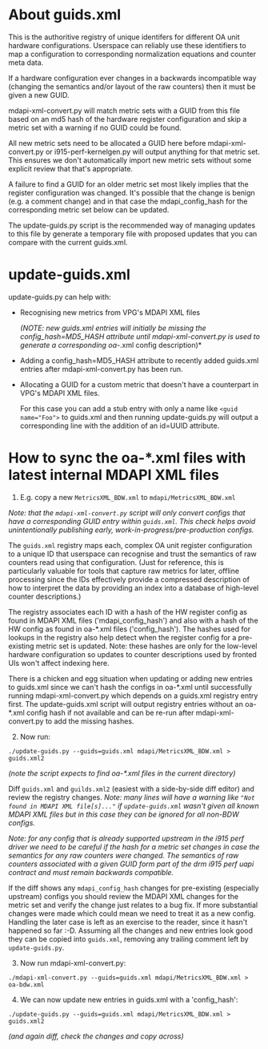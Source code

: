 # About guids.xml

This is the authoritive registry of unique identifers for different OA unit
hardware configurations. Userspace can reliably use these identifiers to map a
configuration to corresponding normalization equations and counter meta data.

If a hardware configuration ever changes in a backwards incompatible way
(changing the semantics and/or layout of the raw counters) then it must be
given a new GUID.

mdapi-xml-convert.py will match metric sets with a GUID from this file based on
an md5 hash of the hardware register configuration and skip a metric set with a
warning if no GUID could be found.

All new metric sets need to be allocated a GUID here before
mdapi-xml-convert.py or i915-perf-kernelgen.py will output anything for that
metric set. This ensures we don't automatically import new metric sets without
some explicit review that that's appropriate.

A failure to find a GUID for an older metric set most likely implies that the
register configuration was changed. It's possible that the change is benign
(e.g. a comment change) and in that case the mdapi_config_hash for the
corresponding metric set below can be updated.

The update-guids.py script is the recommended way of managing updates to this
file by generate a temporary file with proposed updates that you can compare
with the current guids.xml.


# update-guids.xml

update-guids.py can help with:

* Recognising new metrics from VPG's MDAPI XML files

  *(NOTE: new guids.xml entries will initially be missing the
  config_hash=MD5_HASH attribute until mdapi-xml-convert.py is used to generate
  a corresponding oa-*.xml config description)*

* Adding a config_hash=MD5_HASH attribute to recently added guids.xml entries
  after mdapi-xml-convert.py has been run.

* Allocating a GUID for a custom metric that doesn't have a counterpart in
  VPG's MDAPI XML files.

  For this case you can add a stub entry with only a name like `<guid
  name="Foo">` to guids.xml and then running update-guids.py will output a
  corresponding line with the addition of an id=UUID attribute.


# How to sync the oa-\*.xml files with latest internal MDAPI XML files

1. E.g. copy a new `MetricsXML_BDW.xml` to `mdapi/MetricsXML_BDW.xml`

*Note: that the `mdapi-xml-convert.py` script will only convert configs that
have a corresponding GUID entry within `guids.xml`. This check helps avoid
unintentionally publishing early, work-in-progress/pre-production configs.*

The `guids.xml` registry maps each, complex OA unit register configuration to a
unique ID that userspace can recognise and trust the semantics of raw counters
read using that configuration. (Just for reference, this is particularly
valuable for tools that capture raw metrics for later, offline processing since
the IDs effectively provide a compressed description of how to interpret the
data by providing an index into a database of high-level counter descriptions.)

The registry associates each ID with a hash of the HW register config as found in
MDAPI XML files ('mdapi_config_hash') and also with a hash of the HW config as
found in oa-\*.xml files ('config_hash'). The hashes used for lookups in the
registry also help detect when the register config for a pre-existing metric set
is updated. Note: these hashes are only for the low-level hardware configuration
so updates to counter descriptions used by fronted UIs won't affect indexing
here.

There is a chicken and egg situation when updating or adding new entries to
guids.xml since we can't hash the configs in oa-\*.xml until successfully running
mdapi-xml-convert.py which depends on a guids.xml registry entry first. The
update-guids.xml script will output registry entries without an oa-\*.xml config
hash if not available and can be re-run after mdapi-xml-convert.py to add the
missing hashes.

2. Now run:
```
./update-guids.py --guids=guids.xml mdapi/MetricsXML_BDW.xml > guids.xml2
```
*(note the script expects to find oa-\*.xml files in the current directory)*

Diff `guids.xml` and `guilds.xml2` (easiest with a side-by-side diff editor) and
review the registry changes. *Note: many lines will have a warning like `"Not
found in MDAPI XML file[s]..."` if `update-guids.xml` wasn't given all known
MDAPI XML files but in this case they can be ignored for all non-BDW configs.*

*Note: for any config that is already supported upstream in the i915 perf driver
we need to be careful if the hash for a metric set changes in case the semantics
for any raw counters were changed. The semantics of raw counters associated with
a given GUID form part of the drm i915 perf uapi contract and must remain
backwards compatible.*

If the diff shows any `mdapi_config_hash` changes for pre-existing (especially
upstream) configs you should review the MDAPI XML changes for the metric set and
verify the change just relates to a bug fix. If more substantial changes were
made which could mean we need to treat it as a new config. Handling the later
case is left as an exercise to the reader, since it hasn't happened so far :-D.
Assuming all the changes and new entries look good they can be copied into
`guids.xml`, removing any trailing comment left by `update-guids.py`.

3. Now run mdapi-xml-convert.py:
```
./mdapi-xml-convert.py --guids=guids.xml mdapi/MetricsXML_BDW.xml > oa-bdw.xml
```

4. We can now update new entries in guids.xml with a 'config_hash':
```
./update-guids.py --guids=guids.xml mdapi/MetricsXML_BDW.xml > guids.xml2
```
*(and again diff, check the changes and copy across)*
